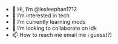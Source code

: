 - 👋 Hi, I’m @lexleephan1712
- 👀 I’m interested in tech 
- 🌱 I’m currently learning mods
- 💞️ I’m looking to collaborate on idk
- 📫 How to reach me email me i guess(?)

<!---
lexleephan1712/lexleephan1712 is a ✨ special ✨ repository because its `README.md` (this file) appears on your GitHub profile.
You can click the Preview link to take a look at your changes.
--->
